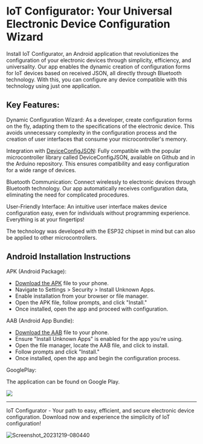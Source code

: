 # IoT Configurator: Your Universal Electronic Device Configuration Wizard

Install IoT Configurator, an Android application that revolutionizes the configuration of your electronic devices through simplicity, efficiency, and universality. Our app enables the dynamic creation of configuration forms for IoT devices based on received JSON, all directly through Bluetooth technology. With this, you can configure any device compatible with this technology using just one application.

## Key Features:

Dynamic Configuration Wizard: As a developer, create configuration forms on the fly, adapting them to the specifications of the electronic device. This avoids unnecessary complexity in the configuration process and the creation of user interfaces that consume your microcontroller's memory.

Integration with [DeviceConfigJSON](https://github.com/marcin-filipiak/DeviceConfigJSON): Fully compatible with the popular microcontroller library called DeviceConfigJSON, available on Github and in the Arduino repository. This ensures compatibility and easy configuration for a wide range of devices.

Bluetooth Communication: Connect wirelessly to electronic devices through Bluetooth technology. Our app automatically receives configuration data, eliminating the need for complicated procedures.

User-Friendly Interface: An intuitive user interface makes device configuration easy, even for individuals without programming experience. Everything is at your fingertips!

The technology was developed with the ESP32 chipset in mind but can also be applied to other microcontrollers.

## Android Installation Instructions

APK (Android Package):

* [Download the APK](https://github.com/marcin-filipiak/IoT_Configurator/tree/main/compiled_apks/apk) file to your phone.
* Navigate to Settings > Security > Install Unknown Apps.
* Enable installation from your browser or file manager.
* Open the APK file, follow prompts, and click "Install."
* Once installed, open the app and proceed with configuration.

AAB (Android App Bundle):

* [Download the AAB](https://github.com/marcin-filipiak/IoT_Configurator/tree/main/compiled_apks/aab) file to your phone.
* Ensure "Install Unknown Apps" is enabled for the app you're using.
* Open the file manager, locate the AAB file, and click to install.
* Follow prompts and click "Install."
* Once installed, open the app and begin the configuration process.

GooglePlay:

The application can be found on Google Play. 


<a href="https://play.google.com/store/apps/details?id=com.iot_config&pcampaignid=web_share" target="_blank"><img src="https://upload.wikimedia.org/wikipedia/commons/7/78/Google_Play_Store_badge_EN.svg"></a>


<hr>

IoT Configurator - Your path to easy, efficient, and secure electronic device configuration. Download now and experience the simplicity of IoT configuration!

![Screenshot_20231219-080440](https://github.com/marcin-filipiak/IoT_Configurator/assets/50583432/38a3f974-1489-4426-8f50-51250b853844)

